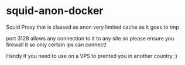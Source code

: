 # squid-anon-docker
Squid Proxy that is classed as anon very limited cache as it goes to tmp

port 3128 allows any connection to it to any site so please ensure you firewall it so only certain ips can connect!

Handy if you need to use on a VPS to prented you in another country :)
